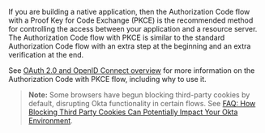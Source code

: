 If you are building a native application, then the Authorization Code flow with a Proof Key for Code Exchange (PKCE) is the recommended method for controlling the access between your application and a resource server. The Authorization Code flow with PKCE is similar to the standard <GuideLink link="../../authcode/main/">Authorization Code flow</GuideLink> with an extra step at the beginning and an extra verification at the end.

See [OAuth 2.0 and OpenID Connect overview](/docs/concepts/oauth-openid/#authorization-code-with-pkce-flow) for more information on the Authorization Code with PKCE flow, including why to use it.

> **Note:** Some browsers have begun blocking third-party cookies by default, disrupting Okta functionality in certain flows. See [FAQ: How Blocking Third Party Cookies Can Potentially Impact Your Okta Environment](https://support.okta.com/help/s/article/FAQ-How-Blocking-Third-Party-Cookies-Can-Potentially-Impact-Your-Okta-Environment).
